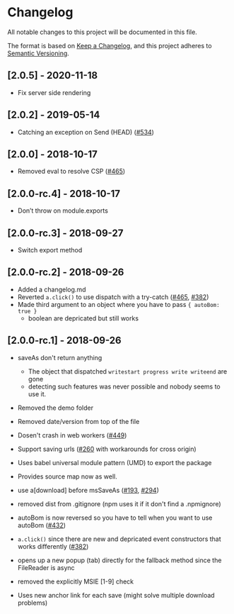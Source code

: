 # Changelog
All notable changes to this project will be documented in this file.

The format is based on [Keep a Changelog](https://keepachangelog.com/en/1.0.0/),
and this project adheres to [Semantic Versioning](https://semver.org/spec/v2.0.0.html).

## [2.0.5] - 2020-11-18

- Fix server side rendering

## [2.0.2] - 2019-05-14

- Catching an exception on Send (HEAD) ([#534])

## [2.0.0] - 2018-10-17

- Removed eval to resolve CSP ([#465])

## [2.0.0-rc.4] - 2018-10-17

- Don’t throw on module.exports

## [2.0.0-rc.3] - 2018-09-27

- Switch export method

## [2.0.0-rc.2] - 2018-09-26

- Added a changelog.md
- Reverted `a.click()` to use dispatch with a try-catch ([#465], [#382])
- Made third argument to an object where you have to pass `{ autoBom: true }`
  - boolean are depricated but still works

## [2.0.0-rc.1] - 2018-09-26

- saveAs don't return anything
  - The object that dispatched `writestart progress write writeend` are gone
  - detecting such features was never possible and nobody seems to use it.
- Removed the demo folder
- Removed date/version from top of the file
- Dosen't crash in web workers ([#449])
- Support saving urls ([#260] with workarounds for cross origin)
- Uses babel universal module pattern (UMD) to export the package
- Provides source map now as well.
- use a[download] before msSaveAs ([#193], [#294])
- removed dist from .gitignore (npm uses it if it don't find a .npmignore)
- autoBom is now reversed so you have to tell when you want to use autoBom ([#432])
- `a.click()` since there are new and depricated event constructors that works differently ([#382])
- opens up a new popup (tab) directly for the fallback method since the FileReader is async
- removed the explicitly MSIE [1-9] check
- Uses new anchor link for each save (might solve multiple download problems)

  [#382]: https://github.com/eligrey/FileSaver.js/issues/382
  [#449]: https://github.com/eligrey/FileSaver.js/issues/449
  [#260]: https://github.com/eligrey/FileSaver.js/issues/260
  [#193]: https://github.com/eligrey/FileSaver.js/issues/193
  [#294]: https://github.com/eligrey/FileSaver.js/issues/294
  [#432]: https://github.com/eligrey/FileSaver.js/issues/432
  [#382]: https://github.com/eligrey/FileSaver.js/issues/382
  [#465]: https://github.com/eligrey/FileSaver.js/issues/465
  [#469]: https://github.com/eligrey/FileSaver.js/issues/469
  [#470]: https://github.com/eligrey/FileSaver.js/issues/470
  [#491]: https://github.com/eligrey/FileSaver.js/issues/491
  [#534]: https://github.com/eligrey/FileSaver.js/issues/534

